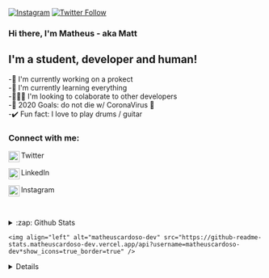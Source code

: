 [![Instagram](https://img.shields.io/website?label=codeSTACKr.com&style=for-the-badge&url=https%3A%2F%2Fcodestackr.com)](https://www.instagram.com/matheus_opaa/)
[![Twitter Follow](https://img.shields.io/twitter/follow/me?color=1DA1F2&logo=twitter&style=for-the-badge)](https://twitter.com/matheus_thesuu)


### Hi there, I'm Matheus - aka Matt

## I'm a student, developer and human!
-📇 I'm currently working on a prokect<br/>
-🌱 I'm currently learning everything<br/>
-🧑‍🤝‍🧑 I'm looking to colaborate to other developers<br/>
-🥅 2020 Goals: do not die w/ CoronaVirus 🦠<br/>
-✔️ Fun fact: I love to play drums / guitar<br/>

### Connect with me:

<img align="left" width="22px" src="https://cdn.jsdelivr.net/npm/simple-icons@v3/icons/twitter.svg" />  Twitter <br/><br/>
<img align="left" width="22px" src="https://cdn.jsdelivr.net/npm/simple-icons@v3/icons/linkedin.svg" />  LinkedIn <br/><br/>
<img align="left" width="22px" src="https://cdn.jsdelivr.net/npm/simple-icons@v3/icons/instagram.svg" />  Instagram <br/><br/>

<br />

<details>
	<summary>:zap: Github Stats<summary/>
	
	<img align="left" alt="matheuscardoso-dev" src="https://github-readme-stats.matheuscardoso-dev.vercel.app/api?username=matheuscardoso-dev*show_icons=true_border=true" />

<details />
